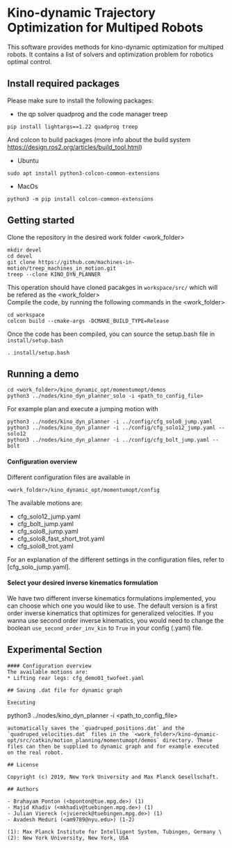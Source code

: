 # Kino-dynamic Trajectory Optimization for Multiped Robots

This software provides methods for kino-dynamic optimization for multiped robots.
It contains a list of solvers and optimization problem for robotics optimal control.

## Install required packages

Please make sure to install the following packages:

- the qp solver quadprog and the code manager treep
```
pip install lightargs==1.22 quadprog treep
```

And colcon to build packages (more info about the build system https://design.ros2.org/articles/build_tool.html)
- Ubuntu
```
sudo apt install python3-colcon-common-extensions
```
- MacOs
```
python3 -m pip install colcon-common-extensions
```

## Getting started

Clone the repository in the desired work folder <work_folder>
```
mkdir devel
cd devel
git clone https://github.com/machines-in-motion/treep_machines_in_motion.git
treep --clone KINO_DYN_PLANNER
```
This operation should have cloned pacakges in `workspace/src/` which will be
refered as the <work_folder>\
Compile the code, by running the following commands in the <work_folder>
```
cd workspace
colcon build --cmake-args -DCMAKE_BUILD_TYPE=Release
```

Once the code has been compiled, you can source the setup.bash file in
`install/setup.bash`
```
. install/setup.bash
```

## Running a demo
```
cd <work_folder>/kino_dynamic_opt/momentumopt/demos
python3 ../nodes/kino_dyn_planner_solo -i <path_to_config_file>
```
For example plan and execute a jumping motion with
```
python3 ../nodes/kino_dyn_planner -i ../config/cfg_solo8_jump.yaml
python3 ../nodes/kino_dyn_planner -i ../config/cfg_solo12_jump.yaml --solo12
python3 ../nodes/kino_dyn_planner -i ../config/cfg_bolt_jump.yaml --bolt
```

#### Configuration overview
Different configuration files are available in
```
<work_folder>/kino_dynamic_opt/momentumopt/config
```
The available motions are:

* cfg_solo12_jump.yaml
* cfg_bolt_jump.yaml
* cfg_solo8_jump.yaml
* cfg_solo8_fast_short_trot.yaml
* cfg_solo8_trot.yaml

For an explanation of the different settings in the configuration files, refer to [cfg_solo_jump.yaml].

#### Select your desired inverse kinematics formulation
We have two different inverse kinematics formulations implemented, you can choose
which one you would like to use. The default version is a first order inverse kinematics
that optimizes for generalized velocities. If you wanna use second order inverse
kinematics, you would need to change the boolean `use_second_order_inv_kin` to `True`
in your config (.yaml) file.

## Experimental Section
```
#### Configuration overview
The available motions are:
* Lifting rear legs: cfg_demo01_twofeet.yaml

## Saving .dat file for dynamic graph

Executing
```
python3 ../nodes/kino_dyn_planner -i <path_to_config_file>
```
automatically saves the `quadruped_positions.dat` and the `quadruped_velocities.dat` files in the `<work_folder>/kino-dynamic-opt/src/catkin/motion_planning/momentumopt/demos` directory. These files can then be supplied to dynamic graph and for example executed on the real robot.

## License

Copyright (c) 2019, New York University and Max Planck Gesellschaft.

## Authors

- Brahayam Ponton (<bponton@tue.mpg.de>) (1)
- Majid Khadiv (<mkhadiv@tuebingen.mpg.de>) (1)
- Julian Viereck (<jviereck@tuebingen.mpg.de>) (1)
- Avadesh Meduri (<am9789@nyu.edu>) (1-2)

(1): Max Planck Institute for Intelligent System, Tubingen, Germany \
(2): New York University, New York, USA
